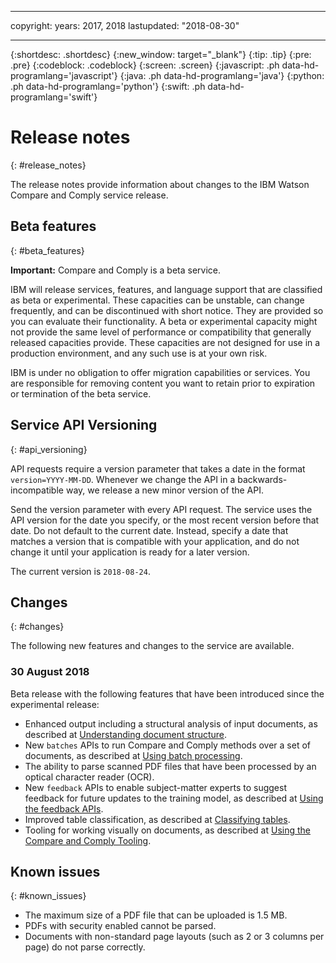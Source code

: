 
---

copyright:
  years: 2017, 2018
lastupdated: "2018-08-30"

---

{:shortdesc: .shortdesc}
{:new_window: target="_blank"}
{:tip: .tip}
{:pre: .pre}
{:codeblock: .codeblock}
{:screen: .screen}
{:javascript: .ph data-hd-programlang='javascript'}
{:java: .ph data-hd-programlang='java'}
{:python: .ph data-hd-programlang='python'}
{:swift: .ph data-hd-programlang='swift'}

# Release notes
{: #release_notes}

The release notes provide information about changes to the IBM Watson Compare and Comply service release.

## Beta features
{: #beta_features}

**Important:** Compare and Comply is a beta service.

IBM will release services, features, and language support that are classified as beta or experimental. These capacities can be unstable, can change frequently, and can be discontinued with short notice. They are provided so you can evaluate their functionality. A beta or experimental capacity might not provide the same level of performance or compatibility that generally released capacities provide. These capacities are not designed for use in a production environment, and any such use is at your own risk.

IBM is under no obligation to offer migration capabilities or services. You are responsible for removing content you want to retain prior to expiration or termination of the beta service.

## Service API Versioning
{: #api_versioning}

API requests require a version parameter that takes a date in the format `version=YYYY-MM-DD`. Whenever we change the API in a backwards-incompatible way, we release a new minor version of the API.

Send the version parameter with every API request. The service uses the API version for the date you specify, or the most recent version before that date. Do not default to the current date. Instead, specify a date that matches a version that is compatible with your application, and do not change it until your application is ready for a later version.

The current version is `2018-08-24`.

## Changes
{: #changes}

The following new features and changes to the service are available.

### 30 August 2018

Beta release with the following features that have been introduced since the experimental release:

  - Enhanced output including a structural analysis of input documents, as described at [Understanding document structure](/docs/services/compare-comply/doc_structure.html#doc_struct).
  - New `batches` APIs to run Compare and Comply methods over a set of documents, as described at [Using batch processing](/docs/services/compare-comply/batching.html#batching).
  - The ability to parse scanned PDF files that have been processed by an optical character reader (OCR).
  - New `feedback` APIs to enable subject-matter experts to suggest feedback for future updates to the training model, as described at [Using the feedback APIs](/docs/services/compare-comply/feedback.html#feedback).
  - Improved table classification, as described at [Classifying tables](/docs/services/compare-comply/tables.html#understanding_tables).
  - Tooling for working visually on documents, as described at [Using the Compare and Comply Tooling](/docs/services/compare-comply/tooling.html#using_tool).


## Known issues
{: #known_issues}

- The maximum size of a PDF file that can be uploaded is 1.5 MB.
- PDFs with security enabled cannot be parsed.
- Documents with non-standard page layouts (such as 2 or 3 columns per page) do not parse correctly.
